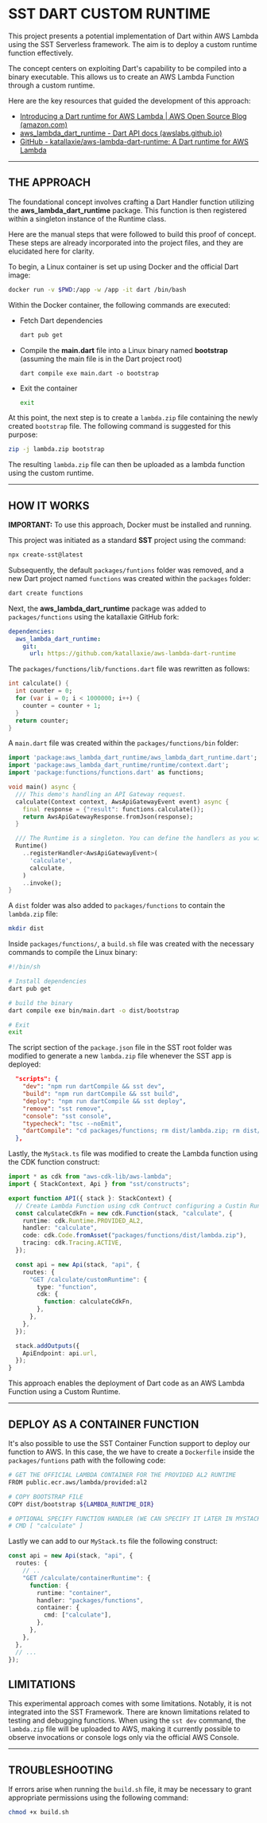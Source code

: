 # SST DART CUSTOM RUNTIME

This project presents a potential implementation of Dart within AWS Lambda using the SST Serverless framework. The aim is to deploy a custom runtime function effectively.

The concept centers on exploiting Dart's capability to be compiled into a binary executable. This allows us to create an AWS Lambda Function through a custom runtime.

Here are the key resources that guided the development of this approach:

- [Introducing a Dart runtime for AWS Lambda | AWS Open Source Blog (amazon.com)](https://aws.amazon.com/it/blogs/opensource/introducing-a-dart-runtime-for-aws-lambda/)
- [aws_lambda_dart_runtime - Dart API docs (awslabs.github.io)](https://awslabs.github.io/aws-lambda-dart-runtime/)
- [GitHub - katallaxie/aws-lambda-dart-runtime: A Dart runtime for AWS Lambda](https://github.com/katallaxie/aws-lambda-dart-runtime/)

---

## THE APPROACH

The foundational concept involves crafting a Dart Handler function utilizing the **aws_lambda_dart_runtime** package. This function is then registered within a singleton instance of the Runtime class.

Here are the manual steps that were followed to build this proof of concept. These steps are already incorporated into the project files, and they are elucidated here for clarity.

To begin, a Linux container is set up using Docker and the official Dart image:

```bash
docker run -v $PWD:/app -w /app -it dart /bin/bash
```

Within the Docker container, the following commands are executed:

- Fetch Dart dependencies

  ```bash
  dart pub get
  ```

- Compile the **main.dart** file into a Linux binary named **bootstrap** (assuming the main file is in the Dart project root)

  ```bas
  dart compile exe main.dart -o bootstrap
  ```

- Exit the container

  ```bash
  exit
  ```

At this point, the next step is to create a `lambda.zip` file containing the newly created `bootstrap` file. The following command is suggested for this purpose:

```bash
zip -j lambda.zip bootstrap
```

The resulting `lambda.zip` file can then be uploaded as a lambda function using the custom runtime.

---

## HOW IT WORKS

**IMPORTANT:** To use this approach, Docker must be installed and running.

This project was initiated as a standard **SST** project using the command:

```bash
npx create-sst@latest
```

Subsequently, the default `packages/funtions` folder was removed, and a new Dart project named `functions` was created within the `packages` folder:

```bash
dart create functions
```

Next, the **aws_lambda_dart_runtime** package was added to `packages/functions` using the katallaxie GitHub fork:

```yaml
dependencies:
  aws_lambda_dart_runtime:
    git:
      url: https://github.com/katallaxie/aws-lambda-dart-runtime
```

The `packages/functions/lib/functions.dart` file was rewritten as follows:

```dart
int calculate() {
  int counter = 0;
  for (var i = 0; i < 1000000; i++) {
    counter = counter + 1;
  }
  return counter;
}

```

A `main.dart` file was created within the `packages/functions/bin` folder:

```dart
import 'package:aws_lambda_dart_runtime/aws_lambda_dart_runtime.dart';
import 'package:aws_lambda_dart_runtime/runtime/context.dart';
import 'package:functions/functions.dart' as functions;

void main() async {
  /// This demo's handling an API Gateway request.
  calculate(Context context, AwsApiGatewayEvent event) async {
    final response = {"result": functions.calculate()};
    return AwsApiGatewayResponse.fromJson(response);
  }

  /// The Runtime is a singleton. You can define the handlers as you wish.
  Runtime()
    ..registerHandler<AwsApiGatewayEvent>(
      'calculate',
      calculate,
    )
    ..invoke();
}
```

A `dist` folder was also added to `packages/functions` to contain the `lambda.zip` file:

```bash
mkdir dist
```

Inside `packages/functions/`, a `build.sh` file was created with the necessary commands to compile the Linux binary:

```bash
#!/bin/sh

# Install dependencies
dart pub get

# build the binary
dart compile exe bin/main.dart -o dist/bootstrap

# Exit
exit
```

The script section of the `package.json` file in the SST root folder was modified to generate a new `lambda.zip` file whenever the SST app is deployed:

```json
  "scripts": {
    "dev": "npm run dartCompile && sst dev",
    "build": "npm run dartCompile && sst build",
    "deploy": "npm run dartCompile && sst deploy",
    "remove": "sst remove",
    "console": "sst console",
    "typecheck": "tsc --noEmit",
    "dartCompile": "cd packages/functions; rm dist/lambda.zip; rm dist/bootstrap; docker run -v $PWD:/app -w /app -it --entrypoint ./build.sh dart; cd dist; zip -j lambda.zip bootstrap; cd .. ; dart pub get; cd ..; cd .."
  },
```

Lastly, the `MyStack.ts` file was modified to create the Lambda function using the CDK function construct:

```typescript
import * as cdk from "aws-cdk-lib/aws-lambda";
import { StackContext, Api } from "sst/constructs";

export function API({ stack }: StackContext) {
  // Create Lambda Function using cdk Contruct configuring a Custin Runtime and uploading the binary generated from dart file
  const calculateCdkFn = new cdk.Function(stack, "calculate", {
    runtime: cdk.Runtime.PROVIDED_AL2,
    handler: "calculate",
    code: cdk.Code.fromAsset("packages/functions/dist/lambda.zip"),
    tracing: cdk.Tracing.ACTIVE,
  });

  const api = new Api(stack, "api", {
    routes: {
      "GET /calculate/customRuntime": {
        type: "function",
        cdk: {
          function: calculateCdkFn,
        },
      },
    },
  });

  stack.addOutputs({
    ApiEndpoint: api.url,
  });
}
```

This approach enables the deployment of Dart code as an AWS Lambda Function using a Custom Runtime.

---

## DEPLOY AS A CONTAINER FUNCTION

It's also possible to use the SST Container Function support to deploy our function to AWS.
In this case, the we have to create a `Dockerfile` inside the `packages/funtions` path with the following code:

```bash
# GET THE OFFICIAL LAMBDA CONTAINER FOR THE PROVIDED AL2 RUNTIME
FROM public.ecr.aws/lambda/provided:al2

# COPY BOOTSTRAP FILE
COPY dist/bootstrap ${LAMBDA_RUNTIME_DIR}

# OPTIONAL SPECIFY FUNCTION HANDLER (WE CAN SPECIFY IT LATER IN MYSTACK.TS)
# CMD [ "calculate" ]
```

Lastly we can add to our `MyStack.ts` file the following construct:

```typescript
const api = new Api(stack, "api", {
  routes: {
    // ..
    "GET /calculate/containerRuntime": {
      function: {
        runtime: "container",
        handler: "packages/functions",
        container: {
          cmd: ["calculate"],
        },
      },
    },
  },
  // ...
});
```

## LIMITATIONS

This experimental approach comes with some limitations. Notably, it is not integrated into the SST Framework. There are known limitations related to testing and debugging functions. When using the `sst dev` command, the `lambda.zip` file will be uploaded to AWS, making it currently possible to observe invocations or console logs only via the official AWS Console.

---

## TROUBLESHOOTING

If errors arise when running the `build.sh` file, it may be necessary to grant appropriate permissions using the following command:

```bash
chmod +x build.sh
```
